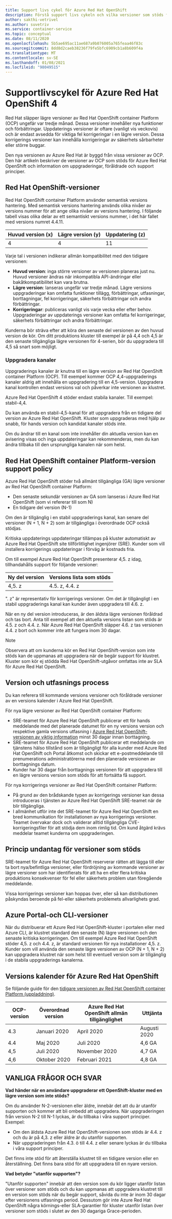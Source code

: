 ```yaml
---
title: Support livs cykel för Azure Red Hat OpenShift
description: Förstå support livs cykeln och vilka versioner som stöds för Azure Red Hat OpenShift
author: sakthi-vetrivel
ms.author: suvetriv
ms.service: container-service
ms.topic: conceptual
ms.date: 08/11/2020
ms.openlocfilehash: 5b5ae695ac11ae687a9b076005a765feaa46f83c
ms.sourcegitcommit: 8dd8d2caeb38236f79fe5bfc6909cb1a8b609f4a
ms.translationtype: MT
ms.contentlocale: sv-SE
ms.lasthandoff: 01/08/2021
ms.locfileid: "98049515"
---
```

# <a name="support-lifecycle-for-azure-red-hat-openshift-4"></a>Supportlivscykel för Azure Red Hat OpenShift 4

Red Hat släpper lägre versioner av Red Hat OpenShift container Platform (OCP) ungefär var tredje månad. Dessa versioner innehåller nya funktioner och förbättringar. Uppdaterings versioner är oftare (vanligt vis veckovis) och är endast avsedda för viktiga fel korrigeringar i en lägre version. Dessa korrigerings versioner kan innehålla korrigeringar av säkerhets sårbarheter eller större buggar.

Den nya versionen av Azure Red Hat är byggd från vissa versioner av OCP. Den här artikeln beskriver de versioner av OCP som stöds för Azure Red Hat OpenShift och information om uppgraderingar, föråldrade och support principer.

## <a name="red-hat-openshift-versions"></a>Red Hat OpenShift-versioner

Red Hat OpenShift container Platform använder semantisk versions hantering. Med semantisk versions hantering används olika nivåer av versions nummer för att ange olika nivåer av versions hantering. I följande tabell visas olika delar av ett semantiskt versions nummer, i det här fallet med versions numret 4.4.11.

|Huvud version (x)|Lägre version (y)|Uppdatering (z)|
|-|-|-|
|4|4|11|

Varje tal i versionen indikerar allmän kompatibilitet med den tidigare versionen:

* **Huvud version**: inga större versioner av versionen planeras just nu. Huvud versioner ändras när inkompatibla API-ändringar eller bakåtkompatibilitet kan vara brutna.
* **Lägre version**: lanseras ungefär var tredje månad. Lägre versions uppgraderingar kan omfatta funktioner tillägg, förbättringar, utfasningar, borttagningar, fel korrigeringar, säkerhets förbättringar och andra förbättringar.
* **Korrigeringar**: publiceras vanligt vis varje vecka eller efter behov. Uppgraderingar av uppdaterings versioner kan omfatta fel korrigeringar, säkerhets förbättringar och andra förbättringar.

Kunderna bör sträva efter att köra den senaste del versionen av den huvud version de kör. Om ditt produktions kluster till exempel är på 4,4 och 4,5 är den senaste tillgängliga lägre versionen för 4-serien, bör du uppgradera till 4,5 så snart som möjligt.

### <a name="upgrade-channels"></a>Uppgradera kanaler

Uppgraderings kanaler är knutna till en lägre version av Red Hat OpenShift container Platform (OCP). Till exempel kommer OCP 4,4-uppgraderings kanaler aldrig att innehålla en uppgradering till en 4,5-version. Uppgradera kanal kontrollen endast versions val och påverkar inte versionen av klustret.

Azure Red Hat OpenShift 4 stöder endast stabila kanaler. Till exempel: stabil-4,4.

Du kan använda en stabil-4,5-kanal för att uppgradera från en tidigare del version av Azure Red Hat OpenShift. Kluster som uppgraderas med hjälp av snabb, för hands version och kandidat kanaler stöds inte.

Om du ändrar till en kanal som inte innehåller din aktuella version kan en avisering visas och inga uppdateringar kan rekommenderas, men du kan ändra tillbaka till den ursprungliga kanalen när som helst.

## <a name="red-hat-openshift-container-platform-version-support-policy"></a>Red Hat OpenShift container Platform-version support policy

Azure Red Hat OpenShift stöder två allmänt tillgängliga (GA) lägre versioner av Red Hat OpenShift container Platform:
* Den senaste sekundär versionen av GA som lanseras i Azure Red Hat OpenShift (som vi refererar till som N)
* En tidigare del version (N-1)

Om den är tillgänglig i en stabil uppgraderings kanal, kan senare del versioner (N + 1, N + 2) som är tillgängliga i överordnade OCP också stödjas.

Kritiska uppdaterings uppdateringar tillämpas på kluster automatiskt av Azure Red Hat OpenShift site tillförlitlighet ingenjörer (SRE). Kunder som vill installera korrigerings uppdateringar i förväg är kostnads fria.

Om till exempel Azure Red Hat OpenShift presenterar 4,5. z idag, tillhandahålls support för följande versioner:

|Ny del version|Versions lista som stöds|
|-|-|
|4,5. z|4.5. z, 4.4. z|

". z" är representativ för korrigerings versioner. Om det är tillgängligt i en stabil uppgraderings kanal kan kunder även uppgradera till 4.6. z.

När en ny del version introduceras, är den äldsta lägre versionen föråldrad och tas bort. Anta till exempel att den aktuella versions listan som stöds är 4.5. z och 4.4. z. När Azure Red Hat OpenShift släpper 4.6. z tas versionen 4.4. z bort och kommer inte att fungera inom 30 dagar.

> [!NOTE]
> Observera att om kunderna kör en Red Hat OpenShift-version som inte stöds kan de uppmanas att uppgradera när de begär support för klustret. Kluster som kör ej stödda Red Hat OpenShift-utgåvor omfattas inte av SLA för Azure Red Hat OpenShift.

## <a name="release-and-deprecation-process"></a>Version och utfasnings process

Du kan referera till kommande versions versioner och föråldrade versioner av en versions kalender i Azure Red Hat OpenShift.

För nya lägre versioner av Red Hat OpenShift container Platform:
* SRE-teamet för Azure Red Hat OpenShift publicerar ett för hands meddelande med det planerade datumet för en ny versions version och respektive gamla versions utfasning i [Azure Red Hat OpenShift-versionen av viktig information](https://github.com/Azure/OpenShift/releases) minst 30 dagar innan borttagning.
* SRE-teamet för Azure Red Hat OpenShift publicerar ett meddelande om tjänstens hälso tillstånd som är tillgängligt för alla kunder med Azure Red Hat OpenShift och Portal åtkomst och skickar ett e-postmeddelande till prenumerations administratörerna med den planerade versionen av borttagnings datum.
* Kunder har 30 dagar från borttagnings versionen för att uppgradera till en lägre versions version som stöds för att fortsätta få support.

För nya korrigerings versioner av Red Hat OpenShift container Platform:
* På grund av den brådskande typen av korrigerings versioner kan dessa introduceras i tjänsten av Azure Red Hat OpenShift SRE-teamet när de blir tillgängliga.
* I allmänhet utför inte det SRE-teamet för Azure Red Hat OpenShift en bred kommunikation för installationen av nya korrigerings versioner. Teamet övervakar dock och validerar alltid tillgängliga CVE-korrigeringsfiler för att stödja dem inom rimlig tid. Om kund åtgärd krävs meddelar teamet kunderna om uppgraderingen.

## <a name="supported-versions-policy-exceptions"></a>Princip undantag för versioner som stöds

SRE-teamet för Azure Red Hat OpenShift reserverar rätten att lägga till eller ta bort nya/befintliga versioner, eller fördröjning av kommande versioner av lägre versioner som har identifierats för att ha en eller flera kritiska produktions konsekvenser för fel eller säkerhets problem utan föregående meddelande.

Vissa korrigerings versioner kan hoppas över, eller så kan distributionen påskyndas beroende på fel-eller säkerhets problemets allvarlighets grad.

## <a name="azure-portal-and-cli-versions"></a>Azure Portal-och CLI-versioner

När du distribuerar ett Azure Red Hat OpenShift-kluster i portalen eller med Azure CLI, är klustret standard den senaste (N) lägre versionen och den senaste kritiska korrigeringen. Om till exempel Azure Red Hat OpenShift stöder 4,5. z och 4.4. z, är standard versionen för nya installationer 4,5. z. Kunder som vill använda den senaste lägre versionen av OCP (N + 1, N + 2) kan uppgradera klustret när som helst till eventuell version som är tillgänglig i de stabila uppgraderings kanalerna.

## <a name="azure-red-hat-openshift-release-calendar"></a>Versions kalender för Azure Red Hat OpenShift

Se följande guide för den [tidigare versionen av Red Hat OpenShift container Platform (uppladdning)](https://access.redhat.com/support/policy/updates/openshift/#dates).

|OCP-version|Överordnad version|Azure Red Hat OpenShift allmän tillgänglighet|Uttjänta|
|-|-|-|-|
|4.3|Januari 2020|April 2020| Augusti 2020|
|4.4|Maj 2020|Juli 2020|4,6 GA|
|4,5|Juli 2020| November 2020|4,7 GA
|4,6|Oktober 2020| Februari 2021|4,8 GA|

## <a name="faq"></a>VANLIGA FRÅGOR OCH SVAR

**Vad händer när en användare uppgraderar ett OpenShift-kluster med en lägre version som inte stöds?**

Om du använder N-2-versionen eller äldre, innebär det att du är utanför supporten och kommer att bli ombedd att uppgradera. När uppgraderingen från version N-2 till N-1 lyckas, är du tillbaka i våra support principer. Exempel:
* Om den äldsta Azure Red Hat OpenShift-versionen som stöds är 4.4. z och du är på 4,3. z eller äldre är du utanför supporten.
* När uppgraderingen från 4.3. ö till 4.4. z eller senare lyckas är du tillbaka i våra support principer.

Det finns inte stöd för att återställa klustret till en tidigare version eller en återställning. Det finns bara stöd för att uppgradera till en nyare version.

**Vad betyder "utanför supporten"?**

"Utanför supporten" innebär att den version som du kör ligger utanför listan över versioner som stöds och du kan uppmanas att uppgradera klustret till en version som stöds när du begär support, såvida du inte är inom 30 dagar efter versionens utfasnings period. Dessutom gör inte Azure Red Hat OpenShift några körnings-eller SLA-garantier för kluster utanför listan över versioner som stöds i slutet av den 30 dagariga Grace-perioden.

